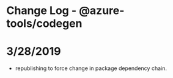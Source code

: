 # Change Log - @azure-tools/codegen

# 3/28/2019
- republishing to force change in package dependency chain.
